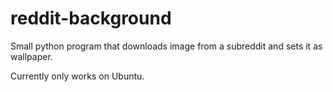 # reddit-background
Small python program that downloads image from a subreddit and sets it as wallpaper.

Currently only works on Ubuntu.
